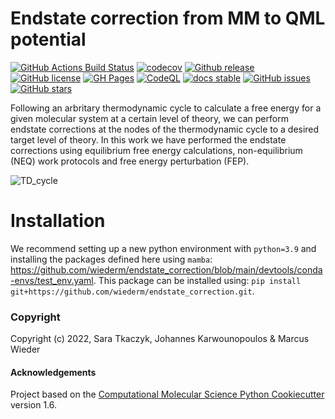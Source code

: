Endstate correction from MM to QML potential
==============================
[//]: # (Badges)
[![GitHub Actions Build Status](https://github.com/wiederm/endstate_correction/workflows/CI/badge.svg)](https://github.com/wiederm/endstate_correction/actions?query=workflow%3ACI)
[![codecov](https://codecov.io/gh/wiederm/endstate_correction/branch/main/graph/badge.svg)](https://codecov.io/gh/wiederm/endstate_correction/branch/main)
[![Github release](https://badgen.net/github/release/wiederm/endstate_correction)](https://github.com/wiederm/endstate_correction/)
[![GitHub license](https://img.shields.io/github/license/wiederm/endstate_correction?color=green)](https://github.com/wiederm/endstate_correction/blob/main/LICENSE)
[![GH Pages](https://github.com/wiederm/endstate_correction/actions/workflows/build_page.yaml/badge.svg)](https://github.com/wiederm/endstate_correction/actions/workflows/build_page.yaml)
[![CodeQL](https://github.com/wiederm/endstate_correction/actions/workflows/codeql.yml/badge.svg)](https://github.com/wiederm/endstate_correction/actions/workflows/codeql.yml)
[![docs stable](https://img.shields.io/badge/docs-stable-5077AB.svg?logo=read%20the%20docs)](https://wiederm.github.io/endstate_correction/)
[![GitHub issues](https://img.shields.io/github/issues/wiederm/endstate_correction?style=flat)](https://github.com/wiederm/endstate_correction/issues)
[![GitHub stars](https://img.shields.io/github/stars/wiederm/endstate_correction)](https://github.com/wiederm/endstate_correction/stargazers)



Following an arbritary thermodynamic cycle to calculate a free energy for a given molecular system at a certain level of theory, we can perform endstate corrections at the nodes of the thermodynamic cycle to a desired target level of theory.
In this work we have performed the endstate corrections using equilibrium free energy calculations, non-equilibrium (NEQ) work protocols and free energy perturbation (FEP).

![TD_cycle](https://user-images.githubusercontent.com/64199149/183875405-be049fa2-7ba7-40ba-838f-e2d43c4801f4.PNG)


# Installation

We recommend setting up a new python environment with `python=3.9` and installing the packages defined here using `mamba`: https://github.com/wiederm/endstate_correction/blob/main/devtools/conda-envs/test_env.yaml.
This package can be installed using:
`pip install git+https://github.com/wiederm/endstate_correction.git`.

### Copyright

Copyright (c) 2022, Sara Tkaczyk, Johannes Karwounopoulos & Marcus Wieder


#### Acknowledgements
 
Project based on the 
[Computational Molecular Science Python Cookiecutter](https://github.com/molssi/cookiecutter-cms) version 1.6.
